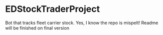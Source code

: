 # EDStockTraderProject
Bot that tracks fleet carrier stock. Yes, I know the repo is mispelt!
Readme will be finished on final version
